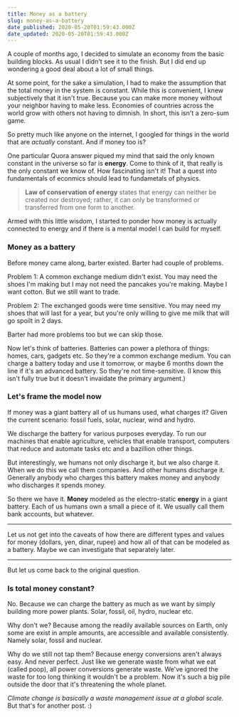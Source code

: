 ```yaml
---
title: Money as a battery
slug: money-as-a-battery
date_published: 2020-05-20T01:59:43.000Z
date_updated: 2020-05-20T01:59:43.000Z
---
```


A couple of months ago, I decided to simulate an economy from the basic building blocks.
As usual I didn't see it to the finish. But I did end up wondering a good deal about a lot of small things.

At some point, for the sake a simulation, I had to make the assumption that the total money in the system is constant. While this is convenient, I knew subjectively that it isn't true. Because you can make more money without your neighbor having to make less. Economies of countries across the world grow with others not having to dimnish. In short, this isn't a zero-sum game.

So pretty much like anyone on the internet, I googled for things in the world that are *actually* constant. And if money too is?

One particular Quora answer piqued my mind that said the only known constant in the universe so far is **energy**. Come to think of it, that really is the only constant we know of. How fascinating isn't it! That a quest into fundamentals of econmics should lead to fundametals of physics.

> **Law of conservation of energy** states that energy can neither be created nor destroyed; rather, it can only be transformed or transferred from one form to another.

Armed with this little wisdom, I started to ponder how money is actually connected to energy and if there is a mental model I can build for myself.

### Money as a battery

Before money came along, barter existed. Barter had couple of problems. 

Problem 1: A common exchange medium didn't exist.
You may need the shoes I'm making but I may not need the pancakes you're making. Maybe I want cotton. But we still want to trade.

Problem 2: The exchanged goods were time sensitive.
You may need my shoes that will last for a year, but you're only willing to give me milk that will go spoilt in 2 days.

Barter had more problems too but we can skip those.

Now let's think of batteries. Batteries can power a plethora of things: homes, cars, gadgets etc. So they're a common exchange medium.
You can charge a battery today and use it tomorrow, or maybe 6 months down the line if it's an advanced battery. So they're not time-sensitive. (I know this isn't fully true but it doesn't invaidate the primary argument.)

### Let's frame the model now

If money was a giant battery all of us humans used, what charges it? Given the current scenario: fossil fuels, solar, nuclear, wind and hydro.

We discharge the battery for various purposes everyday. To run our machines that enable agriculture, vehicles that enable transport, computers that reduce and automate tasks etc and a bazillion other things.

But interestingly, we humans not only discharge it, but we also charge it. When we do this we call them companies. And other humans discharge it. Generally anybody who charges this battery makes money and anybody who discharges it spends money.

So there we have it. **Money** modeled as the electro-static **energy** in a giant battery. Each of us humans own a small a piece of it. We usually call them bank accounts, but whatever.

---

Let us not get into the caveats of how there are different types and values for money (dollars, yen, dinar, rupee) and how all of that can be modeled as a battery. Maybe we can investigate that separately later.

---

But let us come back to the original question.

### Is total money constant?

No. Because we can charge the battery as much as we want by simply building more power plants. Solar, fossil, oil, hydro, nuclear etc.

Why don't we?
Because among the readily available sources on Earth, only some are exist in ample amounts, are accessible and available consistently. Namely solar, fossil and nuclear. 

Why do we still not tap them?
Because energy conversions aren't always easy. And never perfect. Just like we generate waste from what we eat (called poop), all power conversions generate waste.
We've ignored the waste for too long thinking it wouldn't be a problem. Now it's such a big pile outside the door that it's threatening the whole planet.

*Climate change is basically a waste management issue at a global scale.* But that's for another post. :)
